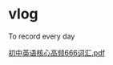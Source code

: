 
# vlog
To record every day

[初中英语核心高频666词汇.pdf](https://github.com/xiaxiagao/vlog/files/6096469/666.pdf)
